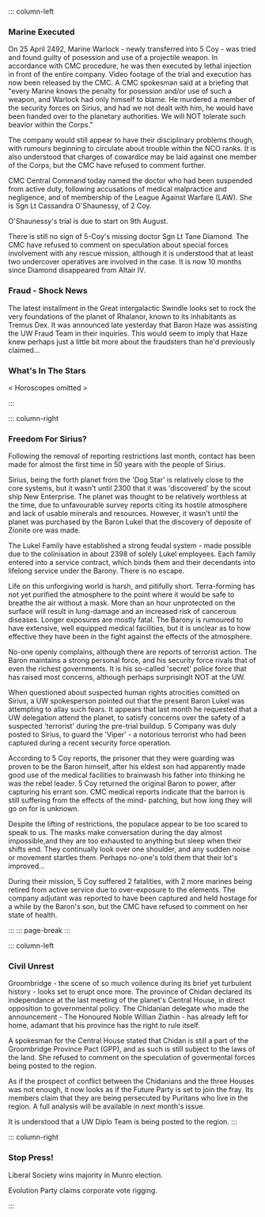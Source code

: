 ::: column-left
### Marine Executed

On 25 April 2492, Marine Warlock - newly transferred into 5 Coy - was
tried and found guilty of posession and use of a projectile weapon. 
In accordance with CMC procedure, he was then executed by lethal 
injection in front of the entire company. Video footage of the trial 
and execution has now been released by the CMC. A CMC spokesman said 
at a briefing that "every Marine knows the penalty for posession 
and/or use of such a weapon, and Warlock had only himself to blame. 
He murdered a member of the security forces on Sirius, and had we not 
dealt with him, he would have been handed over to the planetary 
authorities. We will NOT tolerate such beavior within the Corps."

The company would still appear to have their disciplinary problems 
though, with rumours beginning to circulate about trouble within the 
NCO ranks. It is also understood that charges of cowardice may be 
laid against one member of the Corps, but the CMC have refused to 
comment further.

CMC Central Command today named the doctor who had been suspended 
from active duty, following accusations of medical malpractice and 
negligence, and of membership of the League Against Warfare (LAW). 
She is Sgn Lt Cassandra O'Shaunessy, of 2 Coy.

O'Shaunessy's trial is due to start on 9th August.

There is still no sign of 5-Coy's missing doctor Sgn Lt Tane Diamond.
The CMC have refused to comment on speculation about special forces 
involvement with any rescue mission, although it is understood that 
at least two undercover operatives are involved in the case. It is 
now 10 months since Diamond disappeared from Altair IV.

### Fraud - Shock News

The latest installment in the Great intergalactic Swindle looks set 
to rock the very foundations of the planet of Rhalanor, known to its 
inhabitants as Tremus Dex. It was announced late yesterday that 
Baron Haze was assisting the UW Fraud Team in their inquiries. This 
would seem to imply that Haze knew perhaps just a little bit more 
about the fraudsters than he'd previously claimed...

### What's In The Stars

< Horoscopes omitted >

:::

::: column-right
### Freedom For Sirius?

Following the removal of reporting restrictions last month, contact 
has been made for almost the first time in 50 years with the people 
of Sirius.

Sirius, being the forth planet from the 'Dog Star' is relatively 
close to the core systems, but it wasn't until 2300 that it was 
'discovered' by the scout ship New Enterprise. The planet was 
thought to be relatively worthless at the time, due to unfavourable 
survey reports citing its hostile atmosphere and lack of usable 
minerals and resources. However, it wasn't until the planet was 
purchased by the Baron Lukel that the discovery of deposite of
Zionite ore was made.

The Lukel Family have established a strong feudal system - made 
possible due to the colinisation in about 2398 of solely Lukel
employees. Each family entered into a service contract, which binds 
them and their decendants into lifelong service under the Barony. 
There is no escape.

Life on this unforgiving world is harsh, and pitifully short. 
Terra-forming has not yet purified the atmosphere to the point where 
it would be safe to breathe the air without a mask. More than an hour 
unprotected on the surface will result in lung-damage and an 
increased risk of cancerous diseases. Longer exposures are mostly 
fatal. The Barony is rumoured to have extensive, well equipped 
medical facilities, but it is unclear as to how effective they have 
been in the fight against the effects of the atmosphere.

No-one openly complains, although there are reports of terrorist 
action. The Baron maintains a strong personal force, and his 
security force rivals that of even the richest governments. It is his 
so-called 'secret' police force that has raised most concerns, 
although perhaps surprisinglt NOT at the UW.

When questioned about suspected human rights atrocities comitted on 
Sirius, a UW spokesperson pointed out that the present Baron Lukel 
was attempting to allay such fears. It appears that last month he 
requested that a UW delegation attend the planet, to satisfy concerns 
over the safety of a suspected 'terrorist' during the pre-trial 
buildup. 5 Company was duly posted to Sirius, to guard the 'Viper' - 
a notorious terrorist who had been captured during a recent security 
force operation.

According to 5 Coy reports, the prisoner that they were guarding was 
proven to be the Baron himself, after his eldest son had apparently 
made good use of the medical facilities to brainwash his father into 
thinking he was the rebel leader. 5 Coy returned the original Baron 
to power, after capturing his errant son. CMC medical reports indicate 
that the barron is still suffering from the effects of the mind-
patching, but how long they will go on for is unknown.

Despite the lifting of restrictions, the populace appear to be too 
scared to speak to us. The masks make conversation during the day 
almost impossible,and they are too exhausted to anything but sleep 
when their shifts end. They continually look over one shoulder, and 
any sudden noise or movement startles them. Perhaps no-one's told 
them that their lot's improved...

During their mission, 5 Coy suffered 2 fatalities, with 2 more 
marines being retired from active service due to over-exposure to 
the elements. The company adjutant was reported to have been captured 
and held hostage for a while by the Baron's son, but the CMC have 
refused to comment on her state of health.

:::
::: page-break
:::

::: column-left
### Civil Unrest

Groombridge - the scene of so much voilence during its brief yet 
turbulent history - looks set to erupt once more. The province of 
Chidan declared its independance at the last meeting of the planet's 
Central House, in direct opposition to governmental policy. The 
Chidanian delegate who made the announcement - The Honoured Noble 
Willian Ziathin - has already left for home, adamant that his 
province has the right to rule itself.

A spokesman for the Central House stated that Chidan is still a 
part of the Groombridge Province Pact (GPP), and as such is still 
subject to the laws of the land. She refused to comment on the 
speculation of govermental forces being posted to the region.

As if the prospect of conflict between the Chidanians and the 
three Houses was not enough, it now looks as if the Future Party is 
set to join the fray. Its members claim that they are being 
persecuted by Puritans who live in the region. A full analysis will 
be available in next month's issue.

It is understood that a UW Diplo Team is being posted to the region.
:::

::: column-right

### Stop Press!

Liberal Society wins majority in Munro election.

Evolution Party claims corporate vote rigging.

:::